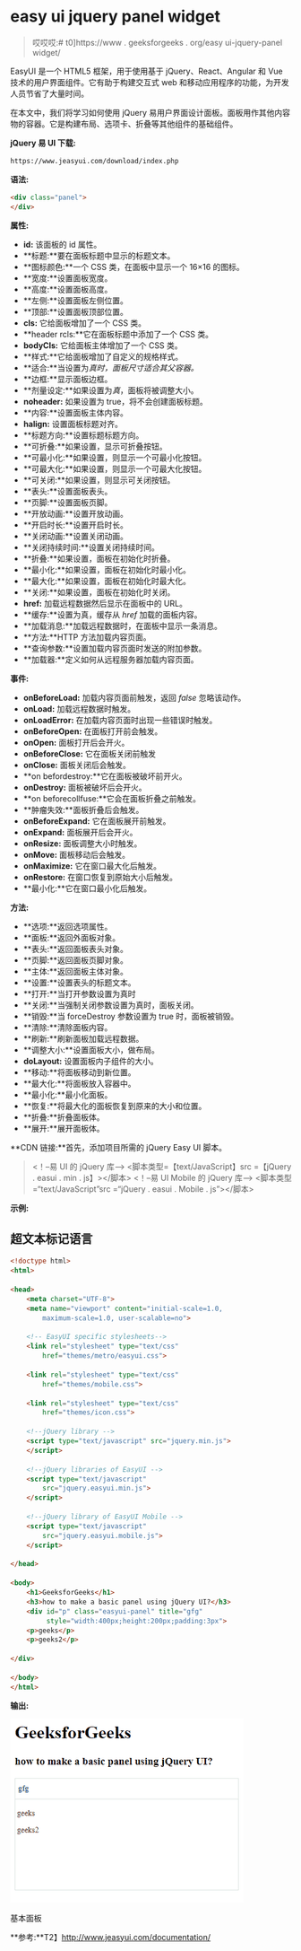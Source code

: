 # easy ui jquery panel widget

> 哎哎哎:# t0]https://www . geeksforgeeks . org/easy ui-jquery-panel widget/

EasyUI 是一个 HTML5 框架，用于使用基于 jQuery、React、Angular 和 Vue 技术的用户界面组件。它有助于构建交互式 web 和移动应用程序的功能，为开发人员节省了大量时间。

在本文中，我们将学习如何使用 jQuery 易用户界面设计面板。面板用作其他内容物的容器。它是构建布局、选项卡、折叠等其他组件的基础组件。

**jQuery 易 UI 下载:**

```html
https://www.jeasyui.com/download/index.php
```

**语法:**

```html
<div class="panel">
</div>
```

**属性:**

*   **id:** 该面板的 id 属性。
*   **标题:**要在面板标题中显示的标题文本。
*   **图标颜色:**一个 CSS 类，在面板中显示一个 16×16 的图标。
*   **宽度:**设置面板宽度。
*   **高度:**设置面板高度。
*   **左侧:**设置面板左侧位置。
*   **顶部:**设置面板顶部位置。
*   **cls:** 它给面板增加了一个 CSS 类。
*   **header rcls:**它在面板标题中添加了一个 CSS 类。
*   **bodyCls:** 它给面板主体增加了一个 CSS 类。
*   **样式:**它给面板增加了自定义的规格样式。
*   **适合:**当设置为*真时，面板尺寸适合其父容器。*
*   **边框:**显示面板边框。
*   **剂量设定:**如果设置为*真*，面板将被调整大小。
*   **noheader:** 如果设置为 true，将不会创建面板标题。
*   **内容:**设置面板主体内容。
*   **halign:** 设置面板标题对齐。
*   **标题方向:**设置标题标题方向。
*   **可折叠:**如果设置，显示可折叠按钮。
*   **可最小化:**如果设置，则显示一个可最小化按钮。
*   **可最大化:**如果设置，则显示一个可最大化按钮。
*   **可关闭:**如果设置，则显示可关闭按钮。
*   **表头:**设置面板表头。
*   **页脚:**设置面板页脚。
*   **开放动画:**设置开放动画。
*   **开启时长:**设置开启时长。
*   **关闭动画:**设置关闭动画。
*   **关闭持续时间:**设置关闭持续时间。
*   **折叠:**如果设置，面板在初始化时折叠。
*   **最小化:**如果设置，面板在初始化时最小化。
*   **最大化:**如果设置，面板在初始化时最大化。
*   **关闭:**如果设置，面板在初始化时关闭。
*   **href:** 加载远程数据然后显示在面板中的 URL。
*   **缓存:**设置为真，缓存从 *href* 加载的面板内容。
*   **加载消息:**加载远程数据时，在面板中显示一条消息。
*   **方法:**HTTP 方法加载内容页面。
*   **查询参数:**设置加载内容页面时发送的附加参数。
*   **加载器:**定义如何从远程服务器加载内容页面。

**事件:**

*   **onBeforeLoad:** 加载内容页面前触发，返回 *false* 忽略该动作。
*   **onLoad:** 加载远程数据时触发。
*   **onLoadError:** 在加载内容页面时出现一些错误时触发。
*   **onBeforeOpen:** 在面板打开前会触发。
*   **onOpen:** 面板打开后会开火。
*   **onBeforeClose:** 它在面板关闭前触发
*   **onClose:** 面板关闭后会触发。
*   **on befordestroy:**它在面板被破坏前开火。
*   **onDestroy:** 面板被破坏后会开火。
*   **on beforecollfuse:**它会在面板折叠之前触发。
*   **肿瘤失效:**面板折叠后会触发。
*   **onBeforeExpand:** 它在面板展开前触发。
*   **onExpand:** 面板展开后会开火。
*   **onResize:** 面板调整大小时触发。
*   **onMove:** 面板移动后会触发。
*   **onMaximize:** 它在窗口最大化后触发。
*   **onRestore:** 在窗口恢复到原始大小后触发。
*   **最小化:**它在窗口最小化后触发。

**方法:**

*   **选项:**返回选项属性。
*   **面板:**返回外面板对象。
*   **表头:**返回面板表头对象。
*   **页脚:**返回面板页脚对象。
*   **主体:**返回面板主体对象。
*   **设置:**设置表头的标题文本。
*   **打开:**当打开参数设置为真时
*   **关闭:**当强制关闭参数设置为真时，面板关闭。
*   **销毁:**当 forceDestroy 参数设置为 true 时，面板被销毁。
*   **清除:**清除面板内容。
*   **刷新:**刷新面板加载远程数据。
*   **调整大小:**设置面板大小，做布局。
*   **doLayout:** 设置面板内子组件的大小。
*   **移动:**将面板移动到新位置。
*   **最大化:**将面板放入容器中。
*   **最小化:**最小化面板。
*   **恢复:**将最大化的面板恢复到原来的大小和位置。
*   **折叠:**折叠面板体。
*   **展开:**展开面板体。

**CDN 链接:**首先，添加项目所需的 jQuery Easy UI 脚本。

> <！–易 UI 的 jQuery 库–>
> <脚本类型=【text/JavaScript】src =【jQuery . easui . min . js】></脚本>
> <！–易 UI Mobile 的 jQuery 库–>
> <脚本类型=“text/JavaScript”src =“jQuery . easui . Mobile . js”></脚本>

**示例:**

## 超文本标记语言

```html
<!doctype html> 
<html> 

<head> 
    <meta charset="UTF-8"> 
    <meta name="viewport" content="initial-scale=1.0, 
        maximum-scale=1.0, user-scalable=no"> 

    <!-- EasyUI specific stylesheets-->
    <link rel="stylesheet" type="text/css"
        href="themes/metro/easyui.css"> 

    <link rel="stylesheet" type="text/css"
        href="themes/mobile.css"> 

    <link rel="stylesheet" type="text/css"
        href="themes/icon.css"> 

    <!--jQuery library -->
    <script type="text/javascript" src="jquery.min.js"> 
    </script> 

    <!--jQuery libraries of EasyUI -->
    <script type="text/javascript"
        src="jquery.easyui.min.js"> 
    </script> 

    <!--jQuery library of EasyUI Mobile -->
    <script type="text/javascript"
        src="jquery.easyui.mobile.js"> 
    </script> 

</head> 

<body>     
    <h1>GeeksforGeeks</h1>
    <h3>how to make a basic panel using jQuery UI?</h3>
    <div id="p" class="easyui-panel" title="gfg" 
         style="width:400px;height:200px;padding:3px">
    <p>geeks</p>
    <p>geeks2</p>

</div>

</body>
</html>
```

**输出:**

![](img/161aa46d32c69aeae5c31d3b97de8b0c.png)

基本面板

**参考:**T2】http://www.jeasyui.com/documentation/